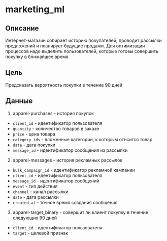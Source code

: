 # marketing_ml

## Описание
Интернет-магазин собирает историю покупателей, проводит рассылки предложений и
планирует будущие продажи. Для оптимизации процессов надо выделить пользователей,
которые готовы совершить покупку в ближайшее время.

## Цель
Предсказать вероятность покупки в течение 90 дней

## Данные
1. apparel-purchases - история покупок
- `client_id` - идентификатор пользователя
- `quantity` - количество товаров в заказе
- `price` - цена товара
- `category_ids` - вложенные категории, к которым отнсится товар
- `date` - дата покупки
- `message_id` - идентификатор сообщения из рассылки
2. apparel-messages - история рекламных рассылок
- `bulk_campaign_id` - идентификатор рекламной кампании
- `client_id` - идентификатор пользователя
- `message_id` - идентификатор сообщений
- `event` - тип действия
- `channel` - канал рассылки
- `date` - дата рассылки
- `created_at` - точное время создания сообщения
3. apparel-target_binary - совершит ли клиент покупку в течение следующих 90 дней
- `client_id` - идентификатор пользователя
- `target` - целевой признак
